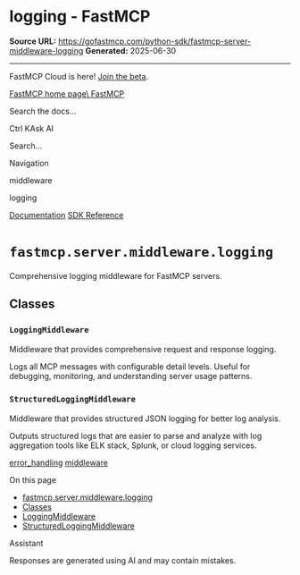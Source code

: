 # logging - FastMCP

**Source URL:** https://gofastmcp.com/python-sdk/fastmcp-server-middleware-logging
**Generated:** 2025-06-30

---

FastMCP Cloud is here! [Join the beta](https://fastmcp.link/x0Kyhy2).

[FastMCP home page\\
FastMCP](https://gofastmcp.com/)

Search the docs...

Ctrl KAsk AI

Search...

Navigation

middleware

logging

[Documentation](https://gofastmcp.com/getting-started/welcome) [SDK Reference](https://gofastmcp.com/python-sdk/fastmcp-exceptions)

# [​](https://gofastmcp.com/python-sdk/fastmcp-server-middleware-logging\#fastmcp-server-middleware-logging)  `fastmcp.server.middleware.logging`

Comprehensive logging middleware for FastMCP servers.

## [​](https://gofastmcp.com/python-sdk/fastmcp-server-middleware-logging\#classes)  Classes

### [​](https://gofastmcp.com/python-sdk/fastmcp-server-middleware-logging\#loggingmiddleware)  `LoggingMiddleware`

Middleware that provides comprehensive request and response logging.

Logs all MCP messages with configurable detail levels. Useful for debugging,
monitoring, and understanding server usage patterns.

### [​](https://gofastmcp.com/python-sdk/fastmcp-server-middleware-logging\#structuredloggingmiddleware)  `StructuredLoggingMiddleware`

Middleware that provides structured JSON logging for better log analysis.

Outputs structured logs that are easier to parse and analyze with log
aggregation tools like ELK stack, Splunk, or cloud logging services.

[error\_handling](https://gofastmcp.com/python-sdk/fastmcp-server-middleware-error_handling) [middleware](https://gofastmcp.com/python-sdk/fastmcp-server-middleware-middleware)

On this page

- [fastmcp.server.middleware.logging](https://gofastmcp.com/python-sdk/fastmcp-server-middleware-logging#fastmcp-server-middleware-logging)
- [Classes](https://gofastmcp.com/python-sdk/fastmcp-server-middleware-logging#classes)
- [LoggingMiddleware](https://gofastmcp.com/python-sdk/fastmcp-server-middleware-logging#loggingmiddleware)
- [StructuredLoggingMiddleware](https://gofastmcp.com/python-sdk/fastmcp-server-middleware-logging#structuredloggingmiddleware)

Assistant

Responses are generated using AI and may contain mistakes.